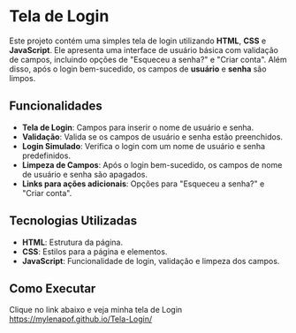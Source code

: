# Tela de Login

Este projeto contém uma simples tela de login utilizando **HTML**, **CSS** e **JavaScript**. Ele apresenta uma interface de usuário básica com validação de campos, incluindo opções de "Esqueceu a senha?" e "Criar conta". Além disso, após o login bem-sucedido, os campos de **usuário** e **senha** são limpos.

## Funcionalidades

- **Tela de Login**: Campos para inserir o nome de usuário e senha.
- **Validação**: Valida se os campos de usuário e senha estão preenchidos.
- **Login Simulado**: Verifica o login com um nome de usuário e senha predefinidos.
- **Limpeza de Campos**: Após o login bem-sucedido, os campos de nome de usuário e senha são apagados.
- **Links para ações adicionais**: Opções para "Esqueceu a senha?" e "Criar conta".

## Tecnologias Utilizadas

- **HTML**: Estrutura da página.
- **CSS**: Estilos para a página e elementos.
- **JavaScript**: Funcionalidade de login, validação e limpeza dos campos.

## Como Executar
Clique no link abaixo e veja minha tela de Login <br>
https://mylenapof.github.io/Tela-Login/
